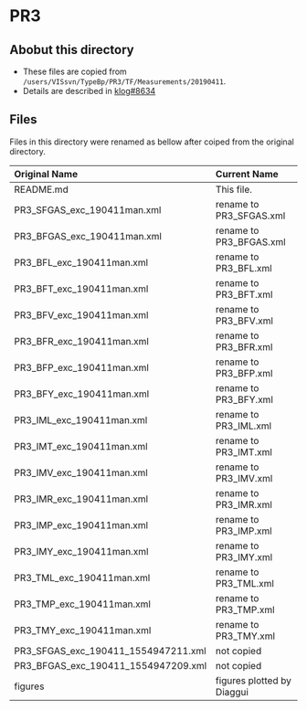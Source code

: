 # PR3
## Abobut this directory

- These files are copied from ```/users/VISsvn/TypeBp/PR3/TF/Measurements/20190411```.
- Details are described in [klog#8634](http://klog.icrr.u-tokyo.ac.jp/osl/?r=8634)

## Files

Files in this directory were renamed as bellow after coiped from the original directory.

|Original Name| Current Name|
|:---|:---|
|README.md|This file.|\\_
|PR3\_SFGAS\_exc\_190411man.xml|rename to PR3\_SFGAS.xml|
|PR3\_BFGAS\_exc\_190411man.xml|rename to PR3\_BFGAS.xml|
|PR3\_BFL\_exc\_190411man.xml|rename to PR3\_BFL.xml|
|PR3\_BFT\_exc\_190411man.xml|rename to PR3\_BFT.xml|
|PR3\_BFV\_exc\_190411man.xml|rename to PR3\_BFV.xml|
|PR3\_BFR\_exc\_190411man.xml|rename to PR3\_BFR.xml|
|PR3\_BFP\_exc\_190411man.xml|rename to PR3\_BFP.xml|
|PR3\_BFY\_exc\_190411man.xml|rename to PR3\_BFY.xml|
|PR3\_IML\_exc\_190411man.xml|rename to PR3\_IML.xml|
|PR3\_IMT\_exc\_190411man.xml|rename to PR3\_IMT.xml|
|PR3\_IMV\_exc\_190411man.xml|rename to PR3\_IMV.xml|
|PR3\_IMR\_exc\_190411man.xml|rename to PR3\_IMR.xml|
|PR3\_IMP\_exc\_190411man.xml|rename to PR3\_IMP.xml|
|PR3\_IMY\_exc\_190411man.xml|rename to PR3\_IMY.xml|
|PR3\_TML\_exc\_190411man.xml|rename to PR3\_TML.xml|
|PR3\_TMP\_exc\_190411man.xml|rename to PR3\_TMP.xml|
|PR3\_TMY\_exc\_190411man.xml|rename to PR3\_TMY.xml|
|PR3\_SFGAS\_exc\_190411\_1554947211.xml| not copied|
|PR3\_BFGAS\_exc\_190411\_1554947209.xml| not copied|
|figures| figures plotted by Diaggui|

